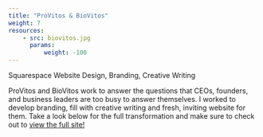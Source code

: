 ```yaml
---
title: "ProVitos & BioVitos"
weight: 7
resources:
    - src: biovitos.jpg
      params:
          weight: -100
---
```

  
Squarespace Website Design, Branding, Creative Writing 


ProVitos and BioVitos work to answer the questions that CEOs, founders, and business leaders are too busy to answer themselves. I worked to develop branding, fill with creative writing and fresh, inviting website for them.
Take a look below for the full transformation and make sure to check out to [view the full site!](https://www.provitos.com/)
